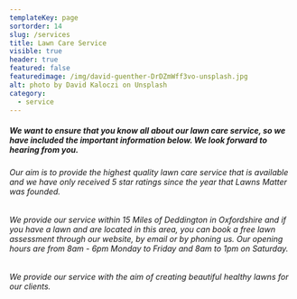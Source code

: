 ```yaml
---
templateKey: page
sortorder: 14
slug: /services
title: Lawn Care Service
visible: true
header: true
featured: false
featuredimage: /img/david-guenther-DrDZmWff3vo-unsplash.jpg
alt: photo by David Kaloczi on Unsplash
category:
  - service
---
```

##### We want to ensure that you know all about our lawn care service, so we have included the important information below. We look forward to hearing from you. #####

######  Our aim is to provide the highest quality lawn care service that is available and we have only received 5 star ratings since the year that Lawns Matter was founded. ######

###### We provide our service within 15 Miles of Deddington in Oxfordshire and if you have a lawn and are located in this area, you can book a free lawn assessment through our website, by email or by phoning us. Our opening hours are from 8am - 6pm Monday to Friday and 8am to 1pm on Saturday.  ######

###### We provide our service with the aim of creating beautiful healthy lawns for our clients. ######